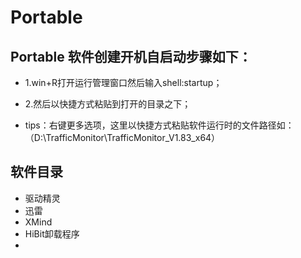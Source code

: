 # Portable

## Portable 软件创建开机自启动步骤如下：

- 1.win+R打开运行管理窗口然后输入shell:startup；

- 2.然后以快捷方式粘贴到打开的目录之下；

- tips：右键更多选项，这里以快捷方式粘贴软件运行时的文件路径如：（D:\TrafficMonitor\TrafficMonitor_V1.83_x64）

## 软件目录
- 驱动精灵
- 迅雷
- XMind
- HiBit卸载程序
- 
